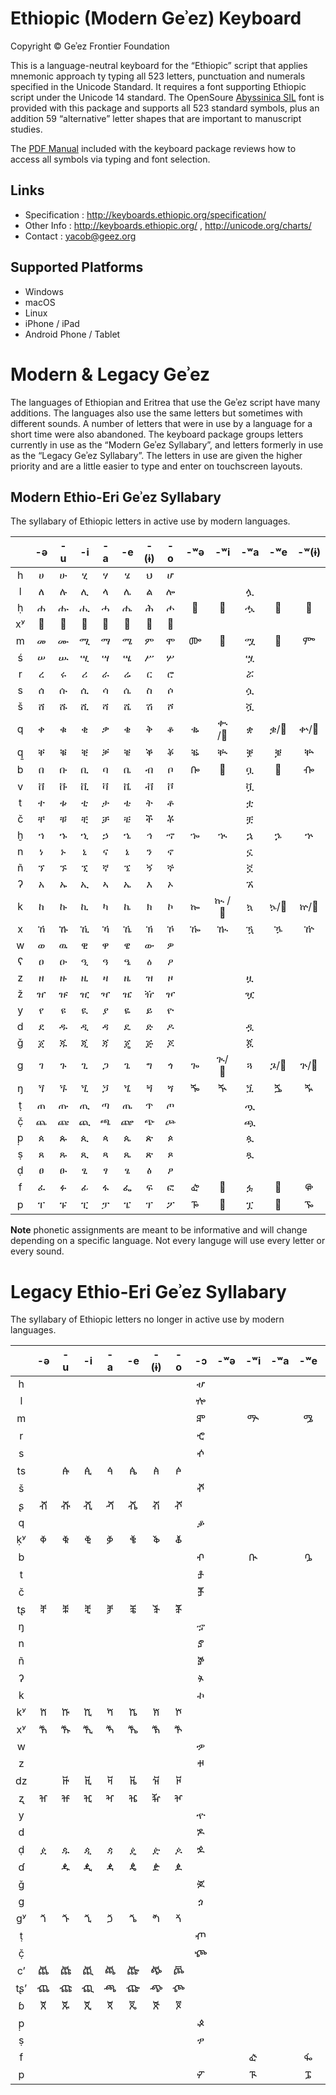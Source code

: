Ethiopic (Modern Geʾez) Keyboard
================================

Copyright © Geʾez Frontier Foundation

This is a language-neutral keyboard for the “Ethiopic” script that applies mnemonic approach ty typing all 523 letters, punctuation and numerals specified in the Unicode Standard.  It requires a font supporting Ethiopic script under the Unicode 14 standard. The OpenSoure [Abyssinica SIL](https://software.sil.org/abyssinica/) font is provided with this package and supports all 523 standard symbols, plus an addition 59 “alternative” letter shapes that are important to manuscript studies.

The [PDF Manual](source/EthiopicTyping-English.pdf) included with the keyboard package reviews how to access all symbols via typing and font selection.

Links
-----

 * Specification :  http://keyboards.ethiopic.org/specification/
 * Other Info    :  http://keyboards.ethiopic.org/ , http://unicode.org/charts/
 * Contact       :  yacob@geez.org
 
Supported Platforms
-------------------
 * Windows
 * macOS
 * Linux
 * iPhone / iPad
 * Android Phone / Tablet

 
Modern &amp; Legacy Geʾez
=========================
The languages of Ethiopian and Eritrea that use the Geʾez script have many additions. The languages also use the same letters but sometimes with different sounds. A number of letters that were in use by a language for a short time were also abandoned. The keyboard package groups letters currently in use as the “Modern Geʾez Syllabary”, and letters formerly in use as the “Legacy Geʾez Syllabary”. The letters in use are given the higher priority and are a little easier to type and enter on touchscreen layouts.


Modern Ethio-Eri Geʾez Syllabary
--------------------------------
The syllabary of Ethiopic letters in active use by modern languages.

|   | -ə| -u| -i| -a | -e| -(ɨ)| -o| -ʷə| -ʷi| -ʷa| -ʷe| -ʷ(ɨ)|
|:-:|:-:|:-:|:-:|:-:|:-:|:-:|:-:|:-:|:-:|:-:|:-:|:-:|
| h | ሀ | ሁ | ሂ | ሃ | ሄ | ህ | ሆ |   |   |   |   |   |
| l | ለ | ሉ | ሊ | ላ | ሌ | ል | ሎ |   |   | ሏ |   |   |
| ḥ | ሐ | ሑ | ሒ | ሓ | ሔ | ሕ | ሖ | 𞟨 | 𞟩 | ሗ | 𞟪 | 𞟫 |
| xʸ| 𞟠 | 𞟡 | 𞟢 | 𞟣 | 𞟤 | 𞟥 | 𞟦 |   |   |  |   |    |
| m | መ | ሙ | ሚ | ማ | ሜ | ም | ሞ | ᎀ | 𞟭 | ሟ | 𞟮 | ᎃ |
| ś | ሠ | ሡ | ሢ | ሣ | ሤ | ሥ | ሦ |   |   | ሧ |   |   |
| r | ረ | ሩ | ሪ | ራ | ሬ | ር | ሮ |   |   | ሯ |   |   |
| s | ሰ | ሱ | ሲ | ሳ | ሴ | ስ | ሶ |   |   | ሷ |   |   |
| š | ሸ | ሹ | ሺ | ሻ | ሼ | ሽ | ሾ |   |   | ሿ |   |   |
| q | ቀ | ቁ | ቂ | ቃ | ቄ | ቅ | ቆ | ቈ | ቊ /𞟰 | ቋ | ቌ/𞟱 | ቍ/𞟲 |
| q̱ | ቐ | ቑ | ቒ | ቓ | ቔ | ቕ | ቖ | ቘ | ቚ | ቛ | ቜ | ቝ |
| b | በ | ቡ | ቢ | ባ | ቤ | ብ | ቦ | ᎄ | 𞟳 | ቧ | 𞟴 | ᎇ |
| v | ቨ | ቩ | ቪ | ቫ | ቬ | ቭ | ቮ |   |   | ቯ |   |   |
| t | ተ | ቱ | ቲ | ታ | ቴ | ት | ቶ |   |   | ቷ |   |   |
| č | ቸ | ቹ | ቺ | ቻ | ቼ | ች | ቾ |   |   | ቿ |   |   |
| ḫ | ኀ | ኁ | ኂ | ኃ | ኄ | ኅ | ኆ | ኈ | ኊ | ኋ | ኌ | ኍ |
| n | ነ | ኑ | ኒ | ና | ኔ | ን | ኖ |   |   | ኗ |   |   |
| ñ | ኘ | ኙ | ኚ | ኛ | ኜ | ኝ | ኞ |   |   | ኟ |   |   |
| ʔ | አ | ኡ | ኢ | ኣ | ኤ | እ | ኦ |   |   | ኧ |   |   |
| k | ከ | ኩ | ኪ | ካ | ኬ | ክ | ኮ | ኰ | ኲ /𞟵| ኳ | ኴ/𞟶 | ኵ/𞟷 |
| x | ኸ | ኹ | ኺ | ኻ | ኼ | ኽ | ኾ | ዀ | ዂ | ዃ | ዄ | ዅ |
| w | ወ | ዉ | ዊ | ዋ | ዌ | ው | ዎ |   |   |   |   |   |
| ʕ | ዐ | ዑ | ዒ | ዓ | ዔ | ዕ | ዖ |   |   |   |   |   |
| z | ዘ | ዙ | ዚ | ዛ | ዜ | ዝ | ዞ |   |   | ዟ |   |   |
| ž | ዠ | ዡ | ዢ | ዣ | ዤ | ዥ | ዦ |   |   | ዧ |   |   |
| y | የ | ዩ | ዪ | ያ | ዬ | ይ | ዮ |   |   |   |   |   |
| d | ደ | ዱ | ዲ | ዳ | ዴ | ድ | ዶ |   |   | ዷ |   |   |
| ǧ | ጀ | ጁ | ጂ | ጃ | ጄ | ጅ | ጆ |   |   | ጇ |   |   |
| g | ገ | ጉ | ጊ | ጋ | ጌ | ግ | ጎ | ጐ | ጒ/𞟸 | ጓ | ጔ/𞟹 | ጕ/𞟺 |
| ŋ | ጘ | ጙ | ጚ | ጛ | ጜ | ጝ | ጞ | ⶓ | ⶔ | ጟ | ⶕ | ⶖ |
| ṭ | ጠ | ጡ | ጢ | ጣ | ጤ | ጥ | ጦ |   |   | ጧ |   |   |
| č̣ | ጨ | ጩ | ጪ | ጫ | ጬ | ጭ | ጮ |   |   | ጯ |   |   |
| p̣ | ጰ | ጱ | ጲ | ጳ | ጴ | ጵ | ጶ |   |   | ጷ |   |   |
| ṣ | ጸ | ጹ | ጺ | ጻ | ጼ | ጽ | ጾ |   |   | ጿ |   |   |
| ḍ | ፀ | ፁ | ፂ | ፃ | ፄ | ፅ | ፆ |   |   |   |   |   |
| f | ፈ | ፉ | ፊ | ፋ | ፌ | ፍ | ፎ | ᎈ | 𞟻 | ፏ | 𞟼 | ᎋ |
| p | ፐ | ፑ | ፒ | ፓ | ፔ | ፕ | ፖ | ᎌ | 𞟽 | ፗ | 𞟾 | ᎏ |

**Note** phonetic assignments are meant to be informative and will change depending on a specific language. Not every languge will use every letter or every sound. 


# Legacy Ethio-Eri Geʾez Syllabary

The syllabary of Ethiopic letters no longer in active use by modern languages.


|   | -ə| -u| -i| -a| -e | -(ɨ)| -o| -ɔ | -ʷə| -ʷi| -ʷa| -ʷe| -ʷ(ɨ)| -ya|
|:-:|:-:|:-:|:-:|:-:|:--:|:---:|:-:|:--:|:--:|:--:|:--:|:--:|:---:|:---:|
| h |   |   |   |   |    |     |   | ሇ  |    |    |    |    |     |     |
| l |   |   |   |   |    |     |   | ⶀ  |    |    |    |    |     |     |
| m |   |   |   |   |    |     |   | ⶁ  |    | ᎁ  |    | ᎂ  |     |  ፙ  |
| r |   |   |   |   |    |     |   | ⶂ  |    |    |    |    |     |  ፘ  |
| s |   |   |   |   |    |     |   | ⶃ  |    |    |    |    |     |     |
| ts|   | ꬁ | ꬂ | ꬃ | ꬄ  |  ꬅ  | ꬆ |    |    |    |    |    |     |     |
| š |   |   |   |   |    |     |   | ⶄ  |    |    |    |    |     |     |
| ʂ | ⶠ | ⶡ | ⶢ | ⶣ | ⶤ  |  ⶥ  | ⶦ |    |    |    |    |    |     |     |
| q |   |   |   |   |    |     |   | ቇ  |    |    |    |    |     |     |
| ḳʸ| ⷀ | ⷁ | ⷂ | ⷃ | ⷄ  |  ⷅ  | ⷆ |    |    |    |    |    |     |     |
| b |   |   |   |   |    |     |   | ⶅ  |    | ᎅ  |    | ᎆ  |     |     |
| t |   |   |   |   |    |     |   | ⶆ  |    |    |    |    |     |     |
| č |   |   |   |   |    |     |   | ⶇ  |    |    |    |    |     |     |
| tʂ| ⶨ | ⶩ | ⶪ | ⶫ | ⶬ  |  ⶭ  | ⶮ |    |    |    |    |    |     |     |
| ŋ |   |   |   |   |    |     |   | ኇ  |    |    |    |    |     |     |
| n |   |   |   |   |    |     |   | ⶈ  |    |    |    |    |     |     |
| ñ |   |   |   |   |    |     |   | ⶉ  |    |    |    |    |     |     |
| ʔ |   |   |   |   |    |     |   | ⶊ  |    |    |    |    |     |     |
| k |   |   |   |   |    |     |   | ኯ  |    |    |    |    |     |     |
| kʸ| ⷈ | ⷉ | ⷊ | ⷋ | ⷌ  |  ⷍ  | ⷎ |    |    |    |    |    |     |     |
| xʸ| ⷐ |ⷑ | ⷒ | ⷓ | ⷔ   |  ⷕ  | ⷖ |    |    |    |    |    |     |     |
| w |   |   |   |   |    |     |   | ዏ  |    |    |    |    |     |     |
| z |   |   |   |   |    |     |   | ⶋ  |    |    |    |    |     |     |
| dz|   | ꬑ | ꬒ | ꬓ | ꬔ  |  ꬕ  | ꬖ |    |    |    |    |    |     |     |
| ʐ | ⶰ | ⶱ | ⶲ | ⶳ | ⶴ  |  ⶵ  | ⶶ |    |    |    |    |    |     |     |
| y |   |   |   |   |    |     |   | ዯ  |    |    |    |    |     |     |
| d |   |   |   |   |    |     |   | ⶌ  |    |    |    |    |     |     |
| ḍ | ዸ | ዹ | ዺ | ዻ | ዼ  |  ዽ  | ዾ | ⶍ  |    |    |    |    |     |     |
| ɗ |   | ꬉ | ꬊ | ꬋ | ꬌ  |  ꬍ  | ꬎ |    |    |    |    |    |     |     |
| ǧ |   |   |   |   |    |     |   | ⶎ  |    |    |    |    |     |     |
| g |   |   |   |   |    |     |   | ጏ  |    |    |    |    |     |     |
| gʸ| ⷘ | ⷙ | ⷚ | ⷛ | ⷜ  | ⷝ   | ⷞ |    |    |    |    |    |     |     |
| ṭ |   |   |   |   |    |     |   | ⶏ  |    |    |    |    |     |     |
| č̣ |   |   |   |   |    |     |   | ⶐ  |    |    |    |    |     |     |
| cʼ| ꬠ |ꬡ  |ꬢ  | ꬣ | ꬤ  | ꬥ   | ꬦ |    |    |    |    |    |     |     |
|tʂʼ|ⶸ  |ⶹ  |ⶺ  | ⶻ | ⶼ  | ⶽ   | ⶾ |    |    |    |    |    |     |     |
| ɓ | ꬨ | ꬩ | ꬪ | ꬫ |  ꬬ |  ꬭ  | ꬮ |    |    |    |    |    |     |     |
| p̣ |   |   |   |   |    |     |   | ⶑ  |    |    |    |    |     |     |
| ṣ |   |   |   |   |    |     |   | ፇ  |    |    |    |    |     |     |
| f |   |   |   |   |    |     |   |    |    | ᎉ  |    | ᎊ  |     |  ፚ  |
| p |   |   |   |   |    |     |   | ⶒ  |    | ᎍ  |    | ᎎ  |     |     |
